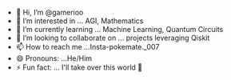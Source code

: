 - 👋 Hi, I’m @gamerioo
- 👀 I’m interested in ... AGI, Mathematics
- 🌱 I’m currently learning ... Machine Learning, Quantum Circuits
- 💞️ I’m looking to collaborate on ...  projects leveraging Qiskit
- 📫 How to reach me ...Insta-pokemate._007
- 😄 Pronouns: ...He/Him
- ⚡ Fun fact: ... I'll take over this world 🗿

<!---
gamerioo/gamerioo is a ✨ special ✨ repository because its `README.md` (this file) appears on your GitHub profile.
You can click the Preview link to take a look at your changes.
--->

